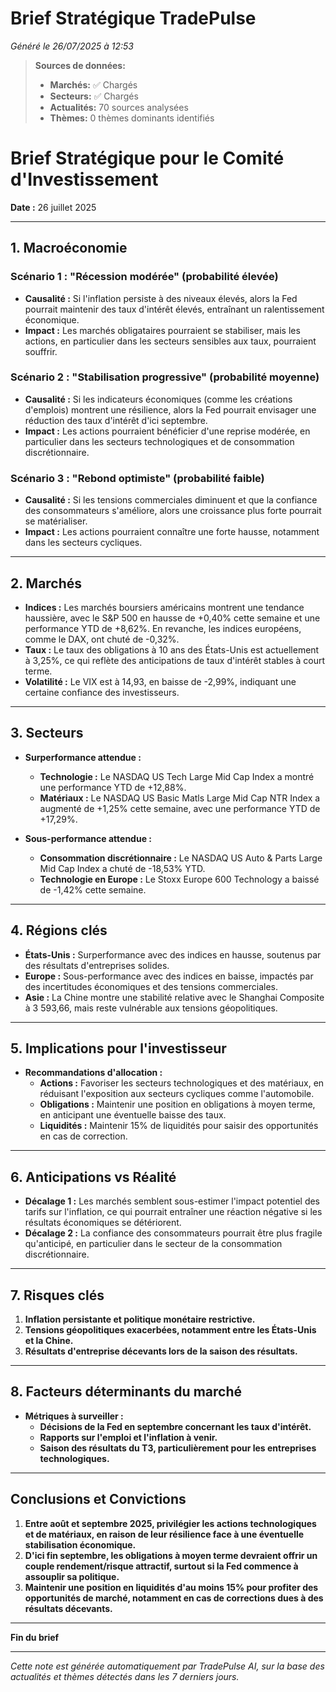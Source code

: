 # Brief Stratégique TradePulse

*Généré le 26/07/2025 à 12:53*

> **Sources de données:**
> - **Marchés:** ✅ Chargés
> - **Secteurs:** ✅ Chargés
> - **Actualités:** 70 sources analysées
> - **Thèmes:** 0 thèmes dominants identifiés

# Brief Stratégique pour le Comité d'Investissement

**Date :** 26 juillet 2025

---

## 1. Macroéconomie

### Scénario 1 : "Récession modérée" (probabilité élevée)
- **Causalité :** Si l'inflation persiste à des niveaux élevés, alors la Fed pourrait maintenir des taux d'intérêt élevés, entraînant un ralentissement économique.
- **Impact :** Les marchés obligataires pourraient se stabiliser, mais les actions, en particulier dans les secteurs sensibles aux taux, pourraient souffrir.

### Scénario 2 : "Stabilisation progressive" (probabilité moyenne)
- **Causalité :** Si les indicateurs économiques (comme les créations d'emplois) montrent une résilience, alors la Fed pourrait envisager une réduction des taux d'intérêt d'ici septembre.
- **Impact :** Les actions pourraient bénéficier d'une reprise modérée, en particulier dans les secteurs technologiques et de consommation discrétionnaire.

### Scénario 3 : "Rebond optimiste" (probabilité faible)
- **Causalité :** Si les tensions commerciales diminuent et que la confiance des consommateurs s'améliore, alors une croissance plus forte pourrait se matérialiser.
- **Impact :** Les actions pourraient connaître une forte hausse, notamment dans les secteurs cycliques.

---

## 2. Marchés

- **Indices :** Les marchés boursiers américains montrent une tendance haussière, avec le S&P 500 en hausse de +0,40% cette semaine et une performance YTD de +8,62%. En revanche, les indices européens, comme le DAX, ont chuté de -0,32%.
- **Taux :** Le taux des obligations à 10 ans des États-Unis est actuellement à 3,25%, ce qui reflète des anticipations de taux d'intérêt stables à court terme.
- **Volatilité :** Le VIX est à 14,93, en baisse de -2,99%, indiquant une certaine confiance des investisseurs.

---

## 3. Secteurs

- **Surperformance attendue :** 
  - **Technologie :** Le NASDAQ US Tech Large Mid Cap Index a montré une performance YTD de +12,88%.
  - **Matériaux :** Le NASDAQ US Basic Matls Large Mid Cap NTR Index a augmenté de +1,25% cette semaine, avec une performance YTD de +17,29%.

- **Sous-performance attendue :**
  - **Consommation discrétionnaire :** Le NASDAQ US Auto & Parts Large Mid Cap Index a chuté de -18,53% YTD.
  - **Technologie en Europe :** Le Stoxx Europe 600 Technology a baissé de -1,42% cette semaine.

---

## 4. Régions clés

- **États-Unis :** Surperformance avec des indices en hausse, soutenus par des résultats d'entreprises solides.
- **Europe :** Sous-performance avec des indices en baisse, impactés par des incertitudes économiques et des tensions commerciales.
- **Asie :** La Chine montre une stabilité relative avec le Shanghai Composite à 3 593,66, mais reste vulnérable aux tensions géopolitiques.

---

## 5. Implications pour l'investisseur

- **Recommandations d'allocation :**
  - **Actions :** Favoriser les secteurs technologiques et des matériaux, en réduisant l'exposition aux secteurs cycliques comme l'automobile.
  - **Obligations :** Maintenir une position en obligations à moyen terme, en anticipant une éventuelle baisse des taux.
  - **Liquidités :** Maintenir 15% de liquidités pour saisir des opportunités en cas de correction.

---

## 6. Anticipations vs Réalité

- **Décalage 1 :** Les marchés semblent sous-estimer l'impact potentiel des tarifs sur l'inflation, ce qui pourrait entraîner une réaction négative si les résultats économiques se détériorent.
- **Décalage 2 :** La confiance des consommateurs pourrait être plus fragile qu'anticipé, en particulier dans le secteur de la consommation discrétionnaire.

---

## 7. Risques clés

1. **Inflation persistante et politique monétaire restrictive.**
2. **Tensions géopolitiques exacerbées, notamment entre les États-Unis et la Chine.**
3. **Résultats d'entreprise décevants lors de la saison des résultats.**

---

## 8. Facteurs déterminants du marché

- **Métriques à surveiller :**
  - **Décisions de la Fed en septembre concernant les taux d'intérêt.**
  - **Rapports sur l'emploi et l'inflation à venir.**
  - **Saison des résultats du T3, particulièrement pour les entreprises technologiques.**

---

## Conclusions et Convictions

1. **Entre août et septembre 2025, privilégier les actions technologiques et de matériaux, en raison de leur résilience face à une éventuelle stabilisation économique.**
2. **D'ici fin septembre, les obligations à moyen terme devraient offrir un couple rendement/risque attractif, surtout si la Fed commence à assouplir sa politique.**
3. **Maintenir une position en liquidités d'au moins 15% pour profiter des opportunités de marché, notamment en cas de corrections dues à des résultats décevants.**

--- 

**Fin du brief**

---

*Cette note est générée automatiquement par TradePulse AI, sur la base des actualités et thèmes détectés dans les 7 derniers jours.*

